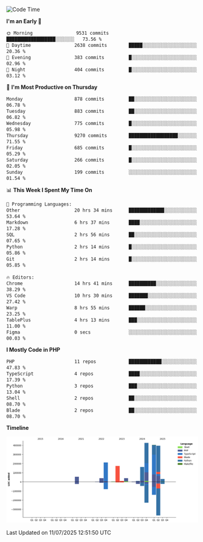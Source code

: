 <!--START_SECTION:waka-->
![Code Time](http://img.shields.io/badge/Code%20Time-3%2C814%20hrs%2038%20mins-blue)

**I'm an Early 🐤** 

```text
🌞 Morning                9531 commits        ██████████████████░░░░░░░   73.56 % 
🌆 Daytime                2638 commits        █████░░░░░░░░░░░░░░░░░░░░   20.36 % 
🌃 Evening                383 commits         █░░░░░░░░░░░░░░░░░░░░░░░░   02.96 % 
🌙 Night                  404 commits         █░░░░░░░░░░░░░░░░░░░░░░░░   03.12 % 
```
📅 **I'm Most Productive on Thursday** 

```text
Monday                   878 commits         ██░░░░░░░░░░░░░░░░░░░░░░░   06.78 % 
Tuesday                  883 commits         ██░░░░░░░░░░░░░░░░░░░░░░░   06.82 % 
Wednesday                775 commits         █░░░░░░░░░░░░░░░░░░░░░░░░   05.98 % 
Thursday                 9270 commits        ██████████████████░░░░░░░   71.55 % 
Friday                   685 commits         █░░░░░░░░░░░░░░░░░░░░░░░░   05.29 % 
Saturday                 266 commits         █░░░░░░░░░░░░░░░░░░░░░░░░   02.05 % 
Sunday                   199 commits         ░░░░░░░░░░░░░░░░░░░░░░░░░   01.54 % 
```


📊 **This Week I Spent My Time On** 

```text
💬 Programming Languages: 
Other                    20 hrs 34 mins      █████████████░░░░░░░░░░░░   53.64 % 
Markdown                 6 hrs 37 mins       ████░░░░░░░░░░░░░░░░░░░░░   17.28 % 
SQL                      2 hrs 56 mins       ██░░░░░░░░░░░░░░░░░░░░░░░   07.65 % 
Python                   2 hrs 14 mins       █░░░░░░░░░░░░░░░░░░░░░░░░   05.86 % 
Git                      2 hrs 14 mins       █░░░░░░░░░░░░░░░░░░░░░░░░   05.85 % 

🔥 Editors: 
Chrome                   14 hrs 41 mins      ██████████░░░░░░░░░░░░░░░   38.29 % 
VS Code                  10 hrs 30 mins      ███████░░░░░░░░░░░░░░░░░░   27.42 % 
Warp                     8 hrs 55 mins       ██████░░░░░░░░░░░░░░░░░░░   23.25 % 
TablePlus                4 hrs 13 mins       ███░░░░░░░░░░░░░░░░░░░░░░   11.00 % 
Figma                    0 secs              ░░░░░░░░░░░░░░░░░░░░░░░░░   00.03 % 
```

**I Mostly Code in PHP** 

```text
PHP                      11 repos            ████████████░░░░░░░░░░░░░   47.83 % 
TypeScript               4 repos             ████░░░░░░░░░░░░░░░░░░░░░   17.39 % 
Python                   3 repos             ███░░░░░░░░░░░░░░░░░░░░░░   13.04 % 
Shell                    2 repos             ██░░░░░░░░░░░░░░░░░░░░░░░   08.70 % 
Blade                    2 repos             ██░░░░░░░░░░░░░░░░░░░░░░░   08.70 % 
```



**Timeline**

![Lines of Code chart](https://raw.githubusercontent.com/abrahamgreyson/abrahamgreyson/main/assets/bar_graph.png)


 Last Updated on 11/07/2025 12:51:50 UTC
<!--END_SECTION:waka-->
